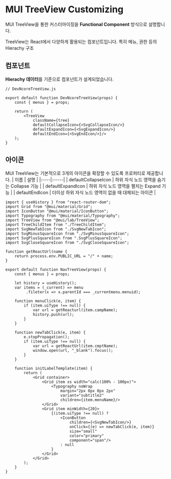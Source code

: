 # MUI TreeView Customizing
MUI TreeView을 통한 커스터마이징을 **Functional Component** 방식으로 설명합니다.

TreeView는 React에서 다양하게 활용되는 컴포넌트입니다. 특히 메뉴, 권한 등의 Hierachy 구조

## 컴포넌트
**Hierachy 데이터**를 기준으로 컴포넌트가 설계되었습니다.
```
// DevNcoreTreeView.js

export default function DevNcoreTreeView(props) {
    const { menus } = props;

    return (
        <TreeView
            className={tree}
            defaultCollapseIcon={<SvgCollapseIcon/>}
            defaultExpandIcon={<SvgExpandIcon/>}
            defaultEndIcon={<SvgEndIcon/>}/>
    );
}
```

## 아이콘
MUI TreeView는 기본적으로 3개의 아이콘을 확장할 수 있도록 프로퍼티로 제공합니다.
| 이름 | 설명 |
|:----|:-----|
| defaultCollapseIcon | 하위 자식 노드 영역을 숨기는 Collapse 기능 |
| defaultExpandIcon | 하위 자식 노드 영역을 펼치는 Expand 기능 |
| defaultEndIcon | 더이상 하위 자식 노드 영역이 없을 때 대체되는 아이콘 |

```
import { useHistory } from "react-router-dom";
import Grid from "@mui/material/Grid";
import IconButton "@mui/material/IconButton";
import Typography from "@mui/material/Typography";
import TreeView from "@mui/lab/TreeView";
import TreeChildItem from "./TreeChildItem";
import SvgNewTabIcon from "./SvgNewTabIcon";
import SvgMinusSquareIcon from "./SvgMinusSquareIcon";
import SvgPlusSquareIcon from ".SvgPlusSquareIcon";
import SvgCloseSquareIcon from "./SvgCloseSquareIcon";

function getReactUrl(name {
    return process.env.PUBLIC_URL = "/" + name;
}

export default function NavTreeView(props) {
    const { menus } = props;
    
    let history = useHistory();
    var items = (_current) => menu
         .fileter(x => x.parentId === _currentmenu.menuid);
    
    function menuClick(e, item) {
        if (item.uiType !== null) {
            var url = getReacturl(item.campName);
            history.push(url);
        }
    }

    function newTabClick(e, item) {
        e.stopPropagation();
        if (item.uiType !== null) {
            var url = getReactUrl(item.cmptName);
            window.open(url, "_blank").focus();
        }
    }

    function initLabelTemplate(item) {
        return (
            <Grid container>
                <Grid item xs width="calc(100% - 100px)">
                    <Typography noWrap
                        margin="2px 0px 0px 2px"
                        variant="subtitle2"
                        children={item.menuName}/>
                </Grid>
                <Grid item minWidth={20}>
                    {(item.uiType !== null) ? 
                        <IconButton
                            children={<SvgNewTabIcon/>}
                            onClick={(e) => newTabClick(e, item)}
                            size="small"
                            color="primary"
                            component="span"/>
                        : null
                    }
                </Grid>
            </Grid>
        );
    }
}
```
